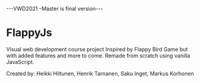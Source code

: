 ---VWD2021 -Master is final version---
# FlappyJs
Visual web development course project
Inspired by Flappy Bird Game but with added features and more to come. Remade from scratch using vanilla JavaScript.

Created by: Heikki Hiltunen, Henrik Tarnanen, Saku Inget, Markus Korhonen
